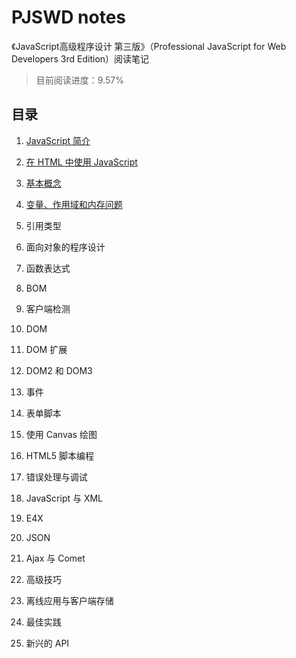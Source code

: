 # PJSWD notes

《JavaScript高级程序设计 第三版》（Professional JavaScript for Web Developers 3rd Edition）阅读笔记

> 目前阅读进度：9.57%

## 目录

1. [JavaScript 简介](./docs/chap01.md)

2. [在 HTML 中使用 JavaScript](./docs/chap02.md)

3. [基本概念](./docs/chap03.md)

4. [变量、作用域和内存问题](./docs/chap04.md)

5. 引用类型

6. 面向对象的程序设计

7. 函数表达式

8. BOM

9. 客户端检测

10. DOM

11. DOM 扩展

12. DOM2 和 DOM3

13. 事件

14. 表单脚本

15. 使用 Canvas 绘图

16. HTML5 脚本编程

17. 错误处理与调试

18. JavaScript 与 XML

19. E4X

20. JSON

21. Ajax 与 Comet

22. 高级技巧

23. 离线应用与客户端存储

24. 最佳实践

25. 新兴的 API